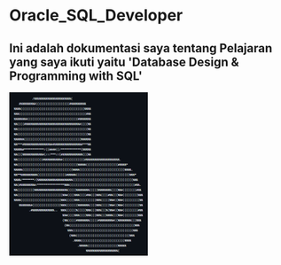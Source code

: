 # Oracle_SQL_Developer
## Ini adalah dokumentasi saya tentang Pelajaran yang saya ikuti yaitu 'Database Design &amp; Programming with SQL'

<p>
    <img src="images/asciiIMG.png" alt="asciiArt" style="width: 250px;" />
</p>
